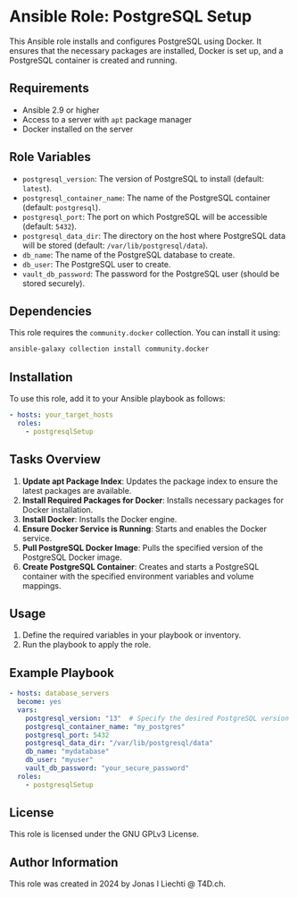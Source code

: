 # Ansible Role: PostgreSQL Setup

This Ansible role installs and configures PostgreSQL using Docker. It ensures that the necessary packages are installed, Docker is set up, and a PostgreSQL container is created and running.

## Requirements

- Ansible 2.9 or higher
- Access to a server with `apt` package manager
- Docker installed on the server

## Role Variables

- `postgresql_version`: The version of PostgreSQL to install (default: `latest`).
- `postgresql_container_name`: The name of the PostgreSQL container (default: `postgresql`).
- `postgresql_port`: The port on which PostgreSQL will be accessible (default: `5432`).
- `postgresql_data_dir`: The directory on the host where PostgreSQL data will be stored (default: `/var/lib/postgresql/data`).
- `db_name`: The name of the PostgreSQL database to create.
- `db_user`: The PostgreSQL user to create.
- `vault_db_password`: The password for the PostgreSQL user (should be stored securely).

## Dependencies

This role requires the `community.docker` collection. You can install it using:

```bash
ansible-galaxy collection install community.docker
```

## Installation

To use this role, add it to your Ansible playbook as follows:

```yaml
- hosts: your_target_hosts
  roles:
    - postgresqlSetup
```

## Tasks Overview

1. **Update apt Package Index**: Updates the package index to ensure the latest packages are available.
2. **Install Required Packages for Docker**: Installs necessary packages for Docker installation.
3. **Install Docker**: Installs the Docker engine.
4. **Ensure Docker Service is Running**: Starts and enables the Docker service.
5. **Pull PostgreSQL Docker Image**: Pulls the specified version of the PostgreSQL Docker image.
6. **Create PostgreSQL Container**: Creates and starts a PostgreSQL container with the specified environment variables and volume mappings.

## Usage

1. Define the required variables in your playbook or inventory.
2. Run the playbook to apply the role.

## Example Playbook

```yaml
- hosts: database_servers
  become: yes
  vars:
    postgresql_version: "13"  # Specify the desired PostgreSQL version
    postgresql_container_name: "my_postgres"
    postgresql_port: 5432
    postgresql_data_dir: "/var/lib/postgresql/data"
    db_name: "mydatabase"
    db_user: "myuser"
    vault_db_password: "your_secure_password"
  roles:
    - postgresqlSetup
```

## License

This role is licensed under the GNU GPLv3 License.

## Author Information

This role was created in 2024 by Jonas I Liechti @ T4D.ch.
